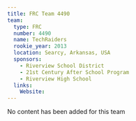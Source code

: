 ```yaml
---
title: FRC Team 4490
team:
  type: FRC
  number: 4490
  name: TechRaiders
  rookie_year: 2013
  location: Searcy, Arkansas, USA
  sponsors:
    - Riverview School District
    - 21st Century After School Program
    - Riverview High School
  links:
    Website: 
---
```

No content has been added for this team